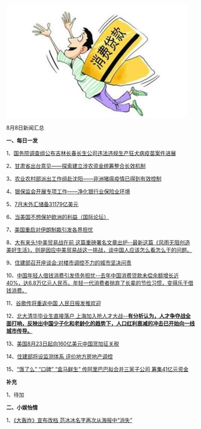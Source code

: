 ![08_01](.\08_08.jpg)

8月8日新闻汇总

**一、每日一发**

1、[国务院调查组公布吉林长春长生公司违法违规生产狂犬病疫苗案件进展](http://paper.people.com.cn/rmrb/html/2018-08/08/nw.D110000renmrb_20180808_5-04.htm)

2、[甘肃省出台意见——探索建立涉农资金统筹整合长效机制](http://paper.people.com.cn/rmrb/html/2018-08/08/nw.D110000renmrb_20180808_4-06.htm)

3、[农业农村部派出工作组赴沈阳——非洲猪瘟疫情已得到有效控制](http://paper.people.com.cn/rmrb/html/2018-08/08/nw.D110000renmrb_20180808_5-06.htm)

4、[银保监会开展专项工作——净化银行业保险业环境](http://paper.people.com.cn/rmrb/html/2018-08/08/nw.D110000renmrb_20180808_6-06.htm)

5、[7月末外汇储备31179亿美元](http://paper.people.com.cn/rmrb/html/2018-08/08/nw.D110000renmrb_20180808_3-10.htm)

6、[当美国不想保护欧洲的利益（国际论坛）](http://paper.people.com.cn/rmrb/html/2018-08/08/nw.D110000renmrb_20180808_2-21.htm)

7、[美国重启对伊朗制裁引发各界担忧](http://paper.people.com.cn/rmrb/html/2018-08/08/nw.D110000renmrb_20180808_6-21.htm)

8、[大有来头!中美贸易战在前 这篇重磅署名文章出炉--最新这篇《风雨无阻创造美好生活》，则是因应中美贸易战这一挑战，谈中国人应该怎么看怎么干的问题。](http://news.163.com/18/0807/20/DOKPPT440001875P.html)

9、[住建部召开座谈会:对楼市调控不力的城市坚决问责](http://news.163.com/18/0807/14/DOK6BD1G000187VE.html)

10、[中国年轻人借钱消费引发债务担忧--去年中国消费贷款未偿余额增长近40%，达6.8万亿元人民币。年轻一代消费者抛弃了长辈的节俭习惯，变得乐于借钱消费。](http://www.ftchinese.com/story/001078844)

11、[谷歌传将重返中国 人民日报发推欢迎](https://www.zaobao.com.sg/news/china/story20180808-881529)

12、[北大清华毕业生直接落户 上海加入抢人才大战--**有分析认为，人才争夺战全面打响，反映出中国少子化和老龄化的趋势下，人口红利衰减的冲击已开始向一线城市传导。**](https://www.zaobao.com.sg/news/china/story20180808-881528)

13、[美国8月23日起向160亿美元中国货加征关税](https://www.zaobao.com.sg/realtime/world/story20180808-881633)

14、[住建部将设监测体系 评价地方房地产调控](https://www.zaobao.com.sg/finance/china/story20180808-881603)

15、[“饿了么” “口碑” “盒马鲜生” 传阿里巴巴拟合并三家子公司 筹集41亿元资金](https://www.zaobao.com.sg/finance/china/story20180808-881600)



**补充**

1、待加



**二、小娱怡情**

1、[《大轰炸》宣布改档 范冰冰名字再次从海报中“消失”](http://movie.67.com/hyzx/2018/08/07/926377.html)